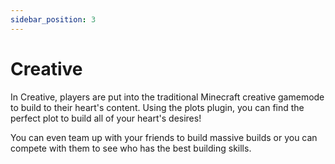 ```yaml
---
sidebar_position: 3
---
```


# Creative

In Creative, players are put into the traditional Minecraft creative gamemode to build to their heart's content. Using the plots plugin, you can find the perfect plot to build all of your heart's desires!

You can even team up with your friends to build massive builds or you can compete with them to see who has the best building skills.
